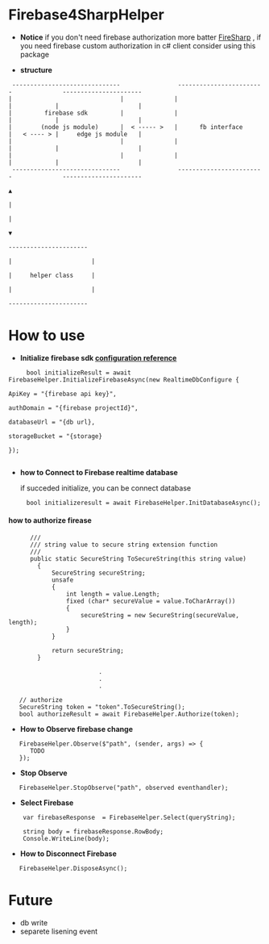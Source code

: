 # Firebase4SharpHelper

* **Notice**
if you don't need firebase authorization more batter [FireSharp](https://github.com/ziyasal/FireSharp/)
, if you need firebase custom authorization in c# client consider using this package

* **structure**
```
 ------------------------------                ------------------------              ----------------------
|                              |              |                        |            |                      |
|         firebase sdk         |              |                        |            |                      |
|        (node js module)      |  < ----- >   |      fb interface      |   < ---- > |     edge js module   |
|                              |              |                        |            |                      |
|                              |              |                        |            |                      |
 ------------------------------                ------------------------              ----------------------
                                                                                                ▲
                                                                                                |
                                                                                                |
                                                                                                ▼
                                                                                      ----------------------
                                                                                     |                      |
                                                                                     |     helper class     |
                                                                                     |                      |
                                                                                      ----------------------
```

# How to use

* **Initialize firebase sdk [configuration reference](https://firebase.google.com/docs/database/web/start)**
```
     bool initializeResult = await FirebaseHelper.InitializeFirebaseAsync(new RealtimeDbConfigure {
                                                                              ApiKey = "{firebase api key}",
                                                                              authDomain = "{firebase projectId}",
                                                                              databaseUrl = "{db url},
                                                                              storageBucket = "{storage}
                                                                          });
                                                                     
```

* **how to Connect to Firebase realtime database**

    if succeded initialize, you can be connect database
```
     bool initializeresult = await FirebaseHelper.InitDatabaseAsync();

```
#### how to authorize firease 
```
      ///
      /// string value to secure string extension function
      ///
      public static SecureString ToSecureString(this string value)
        {
            SecureString secureString;
            unsafe
            {
                int length = value.Length;
                fixed (char* secureValue = value.ToCharArray())
                {
                    secureString = new SecureString(secureValue, length);
                }
            }

            return secureString;
        }
       
                         .
                         .
                         .
        
   // authorize
   SecureString token = "token".ToSecureString();
   bool authorizeResult = await FirebaseHelper.Authorize(token);

```

* **How to Observe firebase change**
````
   FirebaseHelper.Observe($"path", (sender, args) => {
      TODO
   });
````
* **Stop Observe**
````
   FirebaseHelper.StopObserve("path", observed eventhandler);
````

* **Select Firebase**
````
    var firebaseResponse  = FirebaseHelper.Select(queryString);

    string body = firebaseResponse.RowBody;
    Console.WriteLine(body);
````

* **How to Disconnect Firebase**
````
   FirebaseHelper.DisposeAsync();
````

# Future
* db write
* separete lisening event
